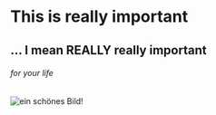 # This is really important
## ... I mean REALLY really important
###### for your life

![ein schönes Bild!](https://www.zooroyal.de/magazin/wp-content/uploads/2014/11/freigaengerkatze-760x560.jpg)

